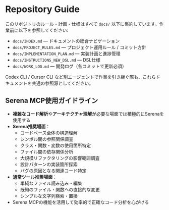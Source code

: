 # Repository Guide

このリポジトリのルール・計画・仕様はすべて `docs/` 以下に集約しています。作業前に以下を参照してください:

- `docs/INDEX.md` — ドキュメントの総合ナビゲーション
- `docs/PROJECT_RULES.md` — プロジェクト運用ルール / コミット方針
- `docs/IMPLEMENTATION_PLAN.md` — 実装計画と進捗管理
- `docs/INSTRUCTIONS_NEW_DSL.md` — DSL仕様
- `docs/WORK_LOG.md` — 開発ログ（各コミットで更新必須）

Codex CLI / Cursor CLI など別エージェントで作業を引き継ぐ際も、これらドキュメントを共通の参照源としてください。

## Serena MCP使用ガイドライン
- **複雑なコード解析**や**アーキテクチャ理解**が必要な場面では積極的にSerenaを使用する
- **Serena推奨場面**：
  - コードベース全体の構造理解
  - シンボル間の参照関係調査
  - クラス・関数・変数の使用箇所特定
  - ファイル間の依存関係分析
  - 大規模リファクタリングの影響範囲調査
  - 設計パターンの実装箇所探索
  - バグの原因となる関連コード特定
- **通常ツール推奨場面**：
  - 単純なファイル読み込み・編集
  - 既知のファイル・関数への直接的な変更
  - シンプルな文字列検索・置換
- Serena MCPの機能を活用して効率的で正確なコード分析を心がける